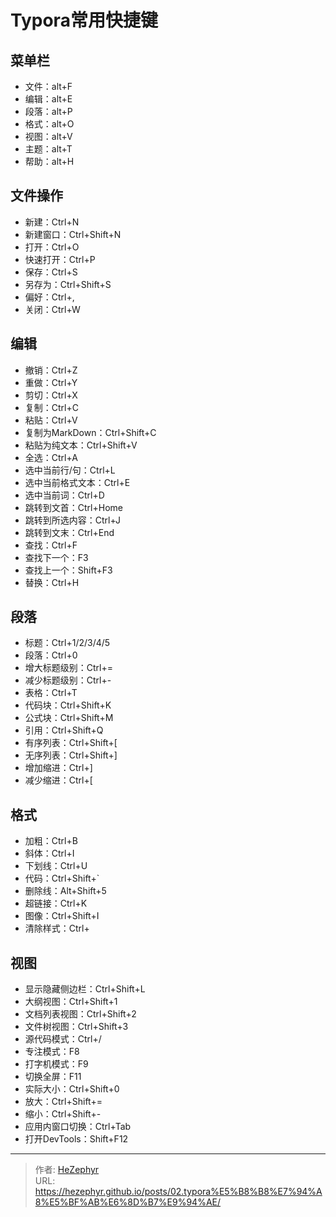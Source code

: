 # Typora常用快捷键

## 菜单栏

 - 文件：alt&#43;F
 - 编辑：alt&#43;E
 - 段落：alt&#43;P
 - 格式：alt&#43;O
 - 视图：alt&#43;V
 - 主题：alt&#43;T
 - 帮助：alt&#43;H

## 文件操作

 - 新建：Ctrl&#43;N
 - 新建窗口：Ctrl&#43;Shift&#43;N
 - 打开：Ctrl&#43;O
 - 快速打开：Ctrl&#43;P
 - 保存：Ctrl&#43;S
 - 另存为：Ctrl&#43;Shift&#43;S
 - 偏好：Ctrl&#43;,
 - 关闭：Ctrl&#43;W

## 编辑

 - 撤销：Ctrl&#43;Z
 - 重做：Ctrl&#43;Y
 - 剪切：Ctrl&#43;X
 - 复制：Ctrl&#43;C
 - 粘贴：Ctrl&#43;V
 - 复制为MarkDown：Ctrl&#43;Shift&#43;C
 - 粘贴为纯文本：Ctrl&#43;Shift&#43;V
 - 全选：Ctrl&#43;A
 - 选中当前行/句：Ctrl&#43;L
 - 选中当前格式文本：Ctrl&#43;E
 - 选中当前词：Ctrl&#43;D
 - 跳转到文首：Ctrl&#43;Home
 - 跳转到所选内容：Ctrl&#43;J
 - 跳转到文末：Ctrl&#43;End
 - 查找：Ctrl&#43;F
 - 查找下一个：F3
 - 查找上一个：Shift&#43;F3
 - 替换：Ctrl&#43;H

## 段落

 - 标题：Ctrl&#43;1/2/3/4/5
 - 段落：Ctrl&#43;0
 - 增大标题级别：Ctrl&#43;=
 - 减少标题级别：Ctrl&#43;-
 - 表格：Ctrl&#43;T
 - 代码块：Ctrl&#43;Shift&#43;K
 - 公式块：Ctrl&#43;Shift&#43;M
 - 引用：Ctrl&#43;Shift&#43;Q
 - 有序列表：Ctrl&#43;Shift&#43;[
 - 无序列表：Ctrl&#43;Shift&#43;]
 - 增加缩进：Ctrl&#43;]
 - 减少缩进：Ctrl&#43;[

## 格式

 - 加粗：Ctrl&#43;B
 - 斜体：Ctrl&#43;I
 - 下划线：Ctrl&#43;U
 - 代码：Ctrl&#43;Shift&#43;`
 - 删除线：Alt&#43;Shift&#43;5
 - 超链接：Ctrl&#43;K
 - 图像：Ctrl&#43;Shift&#43;I
 - 清除样式：Ctrl&#43;

## 视图

 - 显示隐藏侧边栏：Ctrl&#43;Shift&#43;L
 - 大纲视图：Ctrl&#43;Shift&#43;1
 - 文档列表视图：Ctrl&#43;Shift&#43;2
 - 文件树视图：Ctrl&#43;Shift&#43;3
 - 源代码模式：Ctrl&#43;/
 - 专注模式：F8
 - 打字机模式：F9
 - 切换全屏：F11
 - 实际大小：Ctrl&#43;Shift&#43;0
 - 放大：Ctrl&#43;Shift&#43;=
 - 缩小：Ctrl&#43;Shift&#43;-
 - 应用内窗口切换：Ctrl&#43;Tab
 - 打开DevTools：Shift&#43;F12

---

> 作者: [HeZephyr](https://github.com/HeZephyr)  
> URL: https://hezephyr.github.io/posts/02.typora%E5%B8%B8%E7%94%A8%E5%BF%AB%E6%8D%B7%E9%94%AE/  

